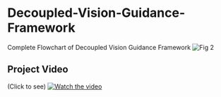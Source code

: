 # Decoupled-Vision-Guidance-Framework
Complete Flowchart of Decoupled Vision Guidance Framework
![Fig 2](https://user-images.githubusercontent.com/26479294/147028751-0289afd3-eaf4-4d5f-8fcd-d09b7b96fa73.jpg)
## Project Video
(Click to see)
[![Watch the video](https://img.youtube.com/vi/8C6nFRRB1_A/maxresdefault.jpg)](https://www.youtube.com/watch?v=8C6nFRRB1_A)
